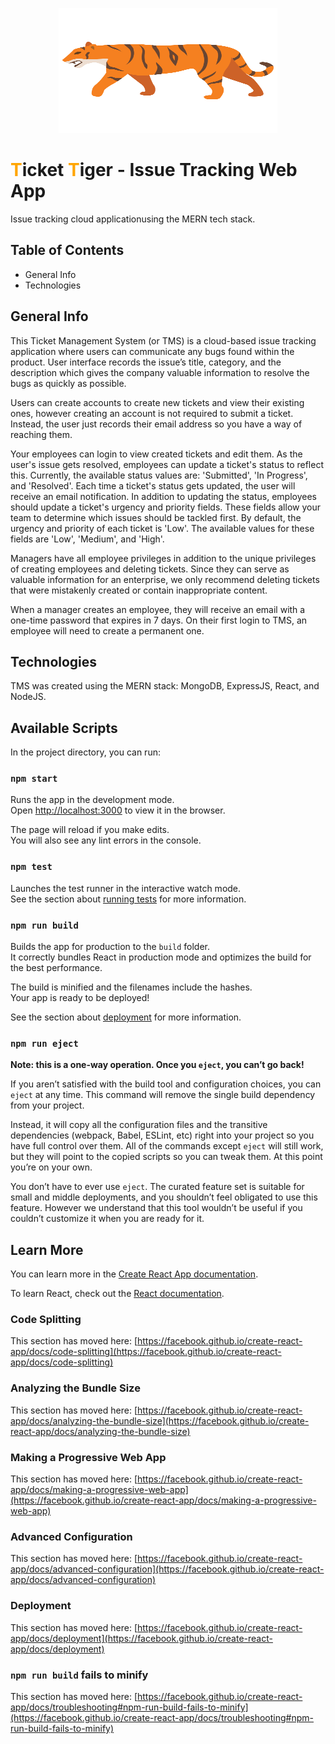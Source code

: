 



<p align="center">
  <img src="ce-tms-frontend/public/tiger.svg" width="350"  height="200"title="hover text">
</p>

<h1> <span style="color:orange;">T</span>icket <span style="color:orange;">T</span>iger - Issue Tracking Web App </h1>

Issue tracking cloud applicationusing the MERN tech stack.




## Table of Contents

* General Info
* Technologies

## General Info

This Ticket Management System (or TMS) is a cloud-based issue tracking application where users can communicate any bugs found within the product. User interface records the issue’s title, category, and the description which gives the company valuable information to resolve the bugs as quickly as possible.

Users can create accounts to create new tickets and view their existing ones, however creating an account is not required to submit a ticket.  Instead, the user just records their email address so you have a way of reaching them.  

Your employees can login to view created tickets and edit them.  As the user's issue gets resolved, employees can update a ticket's status to reflect this.  Currently, the available status values are: 'Submitted', 'In Progress', and 'Resolved'.  Each time a ticket's status gets updated, the user will receive an email notification.  In addition to updating the status, employees should update a ticket's urgency and priority fields.  These fields allow your team to determine which issues should be tackled first.  By default, the urgency and priority of each ticket is 'Low'.  The available values for these fields are 'Low', 'Medium', and 'High'.  

Managers have all employee privileges in addition to the unique privileges of creating employees and deleting tickets.  Since they can serve as valuable information for an enterprise, we only recommend deleting tickets that were mistakenly created or contain inappropriate content.  

When a manager creates an employee, they will receive an email with a one-time password that expires in 7 days.  On their first login to TMS, an employee will need to create a permanent one.  

## Technologies

TMS was created using the MERN stack: MongoDB, ExpressJS, React, and NodeJS.  

## Available Scripts

In the project directory, you can run:

### `npm start`

Runs the app in the development mode.\
Open [http://localhost:3000](http://localhost:3000) to view it in the browser.

The page will reload if you make edits.\
You will also see any lint errors in the console.

### `npm test`

Launches the test runner in the interactive watch mode.\
See the section about [running tests](https://facebook.github.io/create-react-app/docs/running-tests) for more information.

### `npm run build`

Builds the app for production to the `build` folder.\
It correctly bundles React in production mode and optimizes the build for the best performance.

The build is minified and the filenames include the hashes.\
Your app is ready to be deployed!

See the section about [deployment](https://facebook.github.io/create-react-app/docs/deployment) for more information.

### `npm run eject`

**Note: this is a one-way operation. Once you `eject`, you can’t go back!**

If you aren’t satisfied with the build tool and configuration choices, you can `eject` at any time. This command will remove the single build dependency from your project.

Instead, it will copy all the configuration files and the transitive dependencies (webpack, Babel, ESLint, etc) right into your project so you have full control over them. All of the commands except `eject` will still work, but they will point to the copied scripts so you can tweak them. At this point you’re on your own.

You don’t have to ever use `eject`. The curated feature set is suitable for small and middle deployments, and you shouldn’t feel obligated to use this feature. However we understand that this tool wouldn’t be useful if you couldn’t customize it when you are ready for it.

## Learn More

You can learn more in the [Create React App documentation](https://facebook.github.io/create-react-app/docs/getting-started).

To learn React, check out the [React documentation](https://reactjs.org/).

### Code Splitting

This section has moved here: [https://facebook.github.io/create-react-app/docs/code-splitting](https://facebook.github.io/create-react-app/docs/code-splitting)

### Analyzing the Bundle Size

This section has moved here: [https://facebook.github.io/create-react-app/docs/analyzing-the-bundle-size](https://facebook.github.io/create-react-app/docs/analyzing-the-bundle-size)

### Making a Progressive Web App

This section has moved here: [https://facebook.github.io/create-react-app/docs/making-a-progressive-web-app](https://facebook.github.io/create-react-app/docs/making-a-progressive-web-app)

### Advanced Configuration

This section has moved here: [https://facebook.github.io/create-react-app/docs/advanced-configuration](https://facebook.github.io/create-react-app/docs/advanced-configuration)

### Deployment

This section has moved here: [https://facebook.github.io/create-react-app/docs/deployment](https://facebook.github.io/create-react-app/docs/deployment)

### `npm run build` fails to minify

This section has moved here: [https://facebook.github.io/create-react-app/docs/troubleshooting#npm-run-build-fails-to-minify](https://facebook.github.io/create-react-app/docs/troubleshooting#npm-run-build-fails-to-minify)
